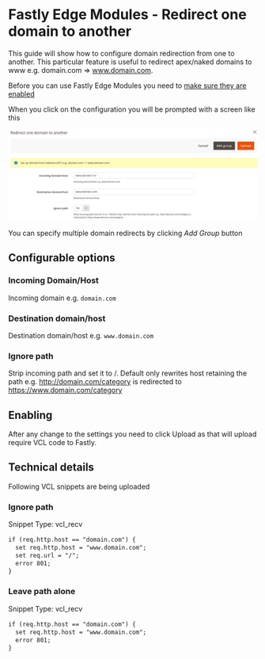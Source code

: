 # Fastly Edge Modules - Redirect one domain to another

This guide will show how to configure domain redirection from one to another. This particular feature is useful to redirect apex/naked
domains to www e.g. domain.com => www.domain.com.

Before you can use Fastly Edge Modules you need to [make sure they are enabled](https://github.com/fastly/fastly-magento2/blob/master/Documentation/Guides/Edge-Modules/EDGE-MODULES.md)

When you click on the configuration you will be prompted with a screen like this

![Fastly Edge Module Cloud Sitemap rewrites configuration](../../images/guides/edge-modules/edge-module-redirect-one-domain-to-another.png "Fastly Edge Module Cloud Sitemap rewrites")

You can specify multiple domain redirects by clicking *Add Group* button

## Configurable options

### Incoming Domain/Host

Incoming domain e.g. `domain.com`

### Destination domain/host

Destination domain/host e.g. `www.domain.com`

### Ignore path

Strip incoming path and set it to /. Default only rewrites host retaining the path e.g. http://domain.com/category is redirected to https://www.domain.com/category

## Enabling

After any change to the settings you need to click Upload as that will upload require VCL code to Fastly.

## Technical details

Following VCL snippets are being uploaded

### Ignore path

Snippet Type: vcl_recv

```vcl
if (req.http.host == "domain.com") {
  set req.http.host = "www.domain.com";
  set req.url = "/";
  error 801;
}
```

### Leave path alone

Snippet Type: vcl_recv

```vcl
if (req.http.host == "domain.com") {
  set req.http.host = "www.domain.com";
  error 801;
}
```

